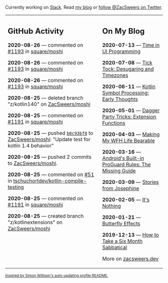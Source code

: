 Currently working on [Slack](https://slack.com/). Read [my blog](https://zacsweers.dev/) or [follow @ZacSweers on Twitter](https://twitter.com/ZacSweers).

<table><tr><td valign="top" width="60%">

## GitHub Activity
<!-- githubActivity starts -->
**2020-08-26** — commented on [#1193](https://github.com/square/moshi/issues/1193#issuecomment-680974184) in [square/moshi](https://api.github.com/repos/square/moshi)

**2020-08-26** — commented on [#1193](https://github.com/square/moshi/issues/1193#issuecomment-680954964) in [square/moshi](https://api.github.com/repos/square/moshi)

**2020-08-26** — commented on [#1193](https://github.com/square/moshi/issues/1193#issuecomment-680945753) in [square/moshi](https://api.github.com/repos/square/moshi)

**2020-08-25** — deleted branch "z/kotlin140" on [ZacSweers/moshi](https://api.github.com/repos/ZacSweers/moshi)

**2020-08-25** — commented on [#1191](https://github.com/square/moshi/pull/1191#issuecomment-680424339) in [square/moshi](https://api.github.com/repos/square/moshi)

**2020-08-25** — pushed [`b0c93bf0`](https://github.com/ZacSweers/moshi/commit/b0c93bf033f69f64b8c3808bf53cb78bd5671b64) to [ZacSweers/moshi](https://api.github.com/repos/ZacSweers/moshi): "Update test for kotlin 1.4 behavior"

**2020-08-25** — pushed 2 commits to [ZacSweers/moshi](https://api.github.com/repos/ZacSweers/moshi).

**2020-08-25** — commented on [#51](https://github.com/tschuchortdev/kotlin-compile-testing/issues/51#issuecomment-680415529) in [tschuchortdev/kotlin-compile-testing](https://api.github.com/repos/tschuchortdev/kotlin-compile-testing)

**2020-08-25** — commented on [#1191](https://github.com/square/moshi/pull/1191#issuecomment-680413543) in [square/moshi](https://api.github.com/repos/square/moshi)

**2020-08-25** — created branch "z/kotlinextensions" on [ZacSweers/moshi](https://api.github.com/repos/ZacSweers/moshi)
<!-- githubActivity ends -->
</td><td valign="top" width="40%">

## On My Blog
<!-- blog starts -->
**2020-07-13** — [Time in UI Programming](https://www.zacsweers.dev/time-in-ui/)

**2020-07-08** — [Tick Tock: Desugaring and Timezones](https://www.zacsweers.dev/ticktock-desugaring-timezones/)

**2020-06-11** — [Kotlin Symbol Processing: Early Thoughts](https://www.zacsweers.dev/kotlin-symbol-processor-early-thoughts/)

**2020-05-01** — [Dagger Party Tricks: Extension Functions](https://www.zacsweers.dev/dagger-party-tricks-extension-functions/)

**2020-04-03** — [Making My WFH Life Bearable](https://www.zacsweers.dev/making-wfh-life-bearable/)

**2020-03-16** — [Android's Built-in ProGuard Rules: The Missing Guide](https://www.zacsweers.dev/android-proguard-rules/)

**2020-03-09** — [Stories from Josephine](https://www.zacsweers.dev/stories-from-josephine/)

**2020-02-05** — [It's Nothing](https://www.zacsweers.dev/its-nothing/)

**2020-01-21** — [Butterfly Effects](https://www.zacsweers.dev/butterfly-effects/)

**2019-12-13** — [How to Take a Six Month Sabbatical](https://www.zacsweers.dev/how-to-take-a-six-month-sabbatical/)
<!-- blog ends -->
More on [zacsweers.dev](https://zacsweers.dev/)
</td></tr></table>

<sub><a href="https://simonwillison.net/2020/Jul/10/self-updating-profile-readme/">Inspired by Simon Willison's auto-updating profile README.</a></sub>